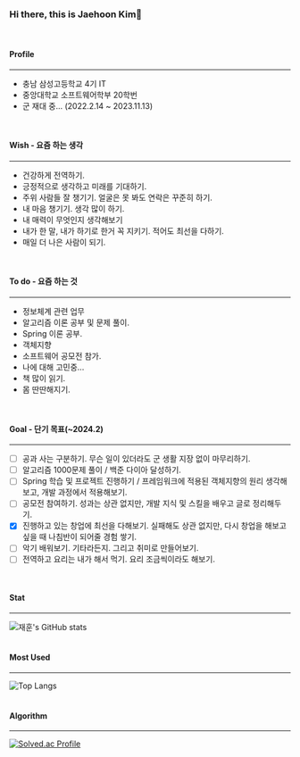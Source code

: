 ### Hi there, this is Jaehoon Kim👋
<br/>   

#### Profile
- - -
* 충남 삼성고등학교 4기 IT
* 중앙대학교 소프트웨어학부 20학번
* 군 재대 중... (2022.2.14 ~ 2023.11.13)
<br/>

#### Wish - 요즘 하는 생각
- - -
* 건강하게 전역하기.
* 긍정적으로 생각하고 미래를 기대하기.
* 주위 사람들 잘 챙기기. 얼굴은 못 봐도 연락은 꾸준히 하기.
* 내 마음 챙기기. 생각 많이 하기.
* 내 매력이 무엇인지 생각해보기
* 내가 한 말, 내가 하기로 한거 꼭 지키기. 적어도 최선을 다하기.
* 매일 더 나은 사람이 되기.
<br/>

#### To do - 요즘 하는 것
- - -
* 정보체계 관련 업무
* 알고리즘 이론 공부 및 문제 풀이.
* Spring 이론 공부.
* 객체지향
* 소프트웨어 공모전 참가.
* 나에 대해 고민중...
* 책 많이 읽기.
* 몸 딴딴해지기.
<br/>

#### Goal - 단기 목표(~2024.2)
- - -
- [ ] 공과 사는 구분하기. 무슨 일이 있더라도 군 생활 지장 없이 마무리하기.
- [ ] 알고리즘 1000문제 풀이 / 백준 다이아 달성하기.
- [ ] Spring 학습 및 프로젝트 진행하기 / 프레임워크에 적용된 객체지향의 원리 생각해보고, 개발 과정에서 적용해보기.
- [ ] 공모전 참여하기. 성과는 상관 없지만, 개발 지식 및 스킬을 배우고 글로 정리해두기.
- [x] 진행하고 있는 창업에 최선을 다해보기. 실패해도 상관 없지만, 다시 창업을 해보고 싶을 때 나침반이 되어줄 경험 쌓기.
- [ ] 악기 배워보기. 기타라든지. 그리고 취미로 만들어보기.
- [ ] 전역하고 요리는 내가 해서 먹기. 요리 조금씩이라도 해보기.
<br/>

#### Stat
- - -
![재훈's GitHub stats](https://github-readme-stats.vercel.app/api?username=RaccHoon&show_icons=true&theme=highcontrast)
<br/><br/>

#### Most Used
- - -
![Top Langs](https://github-readme-stats.vercel.app/api/top-langs/?username=RaccHoon&layout=compact&theme=highcontrast)
<br/><br/>

#### Algorithm
- - -
[![Solved.ac Profile](http://mazassumnida.wtf/api/v2/generate_badge?boj=jaehoon0429)](https://solved.ac/jaehoon0429/)

<!--
**RaccHoon/RaccHoon** is a ✨ _special_ ✨ repository because its `README.md` (this file) appears on your GitHub profile.

Here are some ideas to get you started:

- 🔭 I’m currently working on ...
- 🌱 I’m currently learning ...
- 👯 I’m looking to collaborate on ...
- 🤔 I’m looking for help with ...
- 💬 Ask me about ...
- 📫 How to reach me: ...
- 😄 Pronouns: ...
- ⚡ Fun fact: ...
-->
